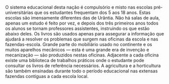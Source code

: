 ﻿O sistema educacional desta nação é compulsório e misto nas escolas pré-universitárias que os estudantes frequentam dos 5 aos 18 anos. Estas escolas são imensamente diferentes das de Urântia. Não há salas de aula, apenas um estudo é feito por vez, e depois dos três primeiros anos todos os alunos se tornam professores assistentes, instruindo os que estão abaixo deles. Os livros são usados apenas para assegurar a informação que ajudará a resolver os problemas que surgem nas oficinas da escola e nas fazendas-escola. Grande parte do mobiliário usado no continente e os muitos aparelhos mecânicos — esta é uma grande era de invenção e mecanização — são produzidos nestas oficinas. Adjacente a cada oficina existe uma biblioteca de trabalhos práticos onde o estudante pode consultar os livros de referência necessários. A agricultura e a horticultura são também ensinadas durante todo o período educacional nas extensas fazendas contíguas a cada escola local.